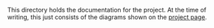 This directory holds the documentation for the project. At the time of writing, this just consists of the diagrams shown on the [project page](https://blieque.github.io/aohh/).
